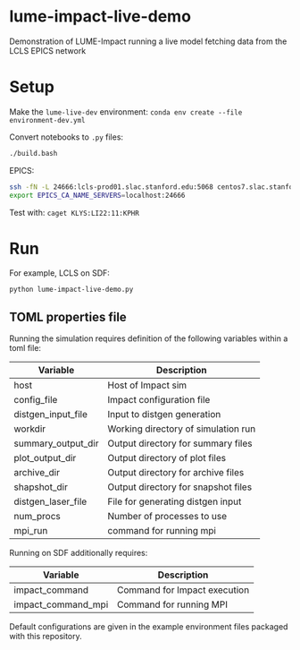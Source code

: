 # lume-impact-live-demo
Demonstration of LUME-Impact running a live model fetching data from the LCLS EPICS network



# Setup

Make the `lume-live-dev` environment:
`conda env create --file environment-dev.yml`

Convert notebooks to `.py` files:
```bash
./build.bash
```

EPICS:
```bash
ssh -fN -L 24666:lcls-prod01.slac.stanford.edu:5068 centos7.slac.stanford.edu
export EPICS_CA_NAME_SERVERS=localhost:24666
```

Test with: `caget KLYS:LI22:11:KPHR`


# Run

For example, LCLS on SDF:
```
python lume-impact-live-demo.py
```

## TOML properties file

Running the simulation requires definition of the following variables within a toml file:


| Variable                  | Description                          |
|---------------------------|--------------------------------------|
| host                      | Host of Impact sim                   |
| config_file               | Impact configuration file            |
| distgen_input_file        | Input to distgen generation          |
| workdir                   | Working directory of simulation run  |
| summary_output_dir        | Output directory for summary files   |
| plot_output_dir           | Output directory of plot files       |
| archive_dir               | Output directory for archive files   |
| shapshot_dir              | Output directory for snapshot files  |
| distgen_laser_file        | File for generating distgen input    |
| num_procs                 | Number of processes to use           |
| mpi_run                   | command for running mpi              |

Running on SDF additionally requires:

| Variable                  | Description                          |
|---------------------------|--------------------------------------|
| impact_command            | Command for Impact execution         |
| impact_command_mpi        | Command for running MPI              |

Default configurations are given in the example environment files packaged with this repository.
